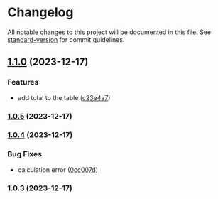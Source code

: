 # Changelog

All notable changes to this project will be documented in this file. See [standard-version](https://github.com/conventional-changelog/standard-version) for commit guidelines.

## [1.1.0](https://github.com/sujeet-agrahari/bill-splitter/compare/v1.0.5...v1.1.0) (2023-12-17)


### Features

* add total to the table ([c23e4a7](https://github.com/sujeet-agrahari/bill-splitter/commit/c23e4a7d5bdbf0a9308a748445d874d71ac8a807))

### [1.0.5](https://github.com/sujeet-agrahari/bill-splitter/compare/v1.0.4...v1.0.5) (2023-12-17)

### [1.0.4](https://github.com/sujeet-agrahari/bill-splitter/compare/v1.0.3...v1.0.4) (2023-12-17)


### Bug Fixes

* calculation error ([0cc007d](https://github.com/sujeet-agrahari/bill-splitter/commit/0cc007dedaf2fb3c8ff8b1f735679bcec97893bb))

### 1.0.3 (2023-12-17)
